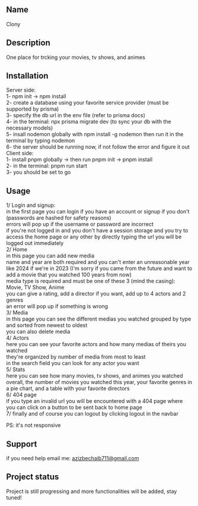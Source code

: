 ## Name
Clony

## Description
One place for trcking your movies, tv shows, and animes

## Installation
Server side:  
1- npm init -> npm install  
2- create a database using your favorite service provider (must be supported by prisma)  
3- specify the db url in the env file (refer to prisma docs)  
4- in the terminal: npx prisma migrate dev (to sync your db with the necessary models)  
5- insall nodemon globally with npm install -g nodemon then run it in the terminal by typing nodemon  
6- the server should be running now, if not follow the error and figure it out  
Client side:  
1- install pnpm globally -> then run pnpm init -> pnpm install  
2- in the terminal: pnpm run start  
3- you should be set to go  

## Usage  
1/ Login and signup:  
in the first page you can login if you have an account or signup if you don't (passwords are hashed for safety reasons)  
errors will pop up if the username or password are incorrect  
if you're not logged in and you don't have a session storage and you try to access the home page or any other by directly typing the url you will be logged out immediately  
2/ Home  
in this page you can add new media  
name and year are both required and you can't enter an unreasonable year like 2024 if we're in 2023 (I'm sorry if you came from the future and want to add a movie that you watched 100 years from now)  
media type is required and must be one of these 3 (mind the casing): Movie, TV Show, Anime  
you can give a rating, add a director if you want, add up to 4 actors and 2 genres  
an error will pop up if something is wrong  
3/ Media  
in this page you can see the different medias you watched grouped by type and sorted from newest to oldest  
you can also delete media  
4/ Actors  
here you can see your favorite actors and how many medias of theirs you watched  
they're organized by number of media from most to least  
in the search field you can look for any actor you want  
5/ Stats  
here you can see how many movies, tv shows, and animes you watched overall, the number of movies you watched this year, your favorite genres in a pie chart, and a table with your favorite directors  
6/ 404 page  
if you type an invalid url you will be encountered with a 404 page where you can click on a button to be sent back to home page  
7/ finally and of course you can logout by clicking logout in the navbar  
  
PS: it's not responsive  

## Support
if you need help email me: azizbechaib711@gmail.com

## Project status
Project is still progressing and more functionalities will be added, stay tuned!

